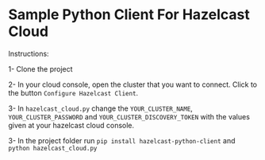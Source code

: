 # Sample Python Client For Hazelcast Cloud

Instructions:

1- Clone the project 

2- In your cloud console, open the cluster that you want to connect. Click to the button `Configure Hazelcast Client`. 

3- In `hazelcast_cloud.py` change the `YOUR_CLUSTER_NAME`, `YOUR_CLUSTER_PASSWORD` and `YOUR_CLUSTER_DISCOVERY_TOKEN` with the values given at your hazelcast cloud console.

3- In the project folder run `pip install hazelcast-python-client` and `python hazelcast_cloud.py`

